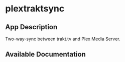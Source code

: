 # plextraktsync

## App Description

Two-way-sync between trakt.tv and Plex Media Server.

## Available Documentation

